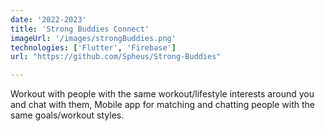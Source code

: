 ```yaml
---
date: '2022-2023'
title: 'Strong Buddies Connect'
imageUrl: '/images/strongBuddies.png'
technologies: ['Flutter', 'Firebase']
url: "https://github.com/Spheus/Strong-Buddies"

---
```


Workout with people with the same workout/lifestyle interests around you and chat with them, Mobile app for matching and chatting people with the same goals/workout styles.



